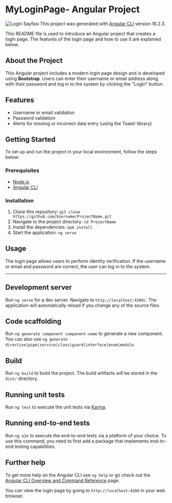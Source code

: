 # MyLoginPage- Angular Project

![Login Sayfası](https://github.com/caglatunc/YMYP-Angular/assets/95507765/218fa8da-fae9-485c-ac6a-ff2992606c73)
This project was generated with [Angular CLI](https://github.com/angular/angular-cli) version 16.2.3.

This README file is used to introduce an Angular project that creates a login page. The features of the login page and how to use it are explained below.

## About the Project

This Angular project includes a modern login page design and is developed using **Bootstrap**. Users can enter their username or email address along with their password and log in to the system by clicking the "Login" button.

## Features

- Username or email validation
- Password validation
- Alerts for missing or incorrect data entry (using the Toastr library)

## Getting Started

To set up and run the project in your local environment, follow the steps below:

### Prerequisites

- [Node.js](https://nodejs.org/)
- [Angular CLI](https://cli.angular.io/)

### Installation

1. Clone this repository: `git clone https://github.com/Username/ProjectName.git`
2. Navigate to the project directory: `cd ProjectName`
3. Install the dependencies: `npm install`
4. Start the application: `ng serve`

## Usage

The login page allows users to perform identity verification. If the username or email and password are correct, the user can log in to the system.

------------  -------------  -----------------  -------------
## Development server

Run `ng serve` for a dev server. Navigate to `http://localhost:4200/`. The application will automatically reload if you change any of the source files.

## Code scaffolding

Run `ng generate component component-name` to generate a new component. You can also use `ng generate directive|pipe|service|class|guard|interface|enum|module`.

## Build

Run `ng build` to build the project. The build artifacts will be stored in the `dist/` directory.

## Running unit tests

Run `ng test` to execute the unit tests via [Karma](https://karma-runner.github.io).

## Running end-to-end tests

Run `ng e2e` to execute the end-to-end tests via a platform of your choice. To use this command, you need to first add a package that implements end-to-end testing capabilities.

## Further help

To get more help on the Angular CLI use `ng help` or go check out the [Angular CLI Overview and Command Reference](https://angular.io/cli) page.

You can view the login page by going to `http://localhost:4200` in your web browser.



